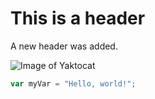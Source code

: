 # This is a header

A new header was added.

![Image of Yaktocat](https://octodex.github.com/images/yaktocat.png)

``` javascript
var myVar = "Hello, world!";
```
